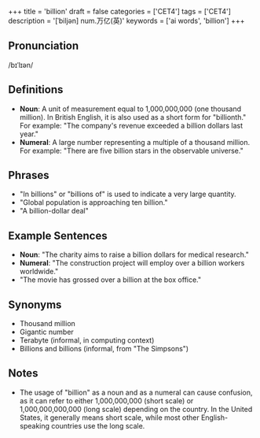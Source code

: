 +++
title = 'billion'
draft = false
categories = ['CET4']
tags = ['CET4']
description = '[ˈbiljən] num.万亿(英)'
keywords = ['ai words', 'billion']
+++

## Pronunciation
/bɪˈlɪən/

## Definitions
- **Noun**: A unit of measurement equal to 1,000,000,000 (one thousand million). In British English, it is also used as a short form for "billionth." For example: "The company's revenue exceeded a billion dollars last year."
- **Numeral**: A large number representing a multiple of a thousand million. For example: "There are five billion stars in the observable universe."

## Phrases
- "In billions" or "billions of" is used to indicate a very large quantity.
- "Global population is approaching ten billion."
- "A billion-dollar deal"

## Example Sentences
- **Noun**: "The charity aims to raise a billion dollars for medical research."
- **Numeral**: "The construction project will employ over a billion workers worldwide."
- "The movie has grossed over a billion at the box office."

## Synonyms
- Thousand million
- Gigantic number
- Terabyte (informal, in computing context)
- Billions and billions (informal, from "The Simpsons")

## Notes
- The usage of "billion" as a noun and as a numeral can cause confusion, as it can refer to either 1,000,000,000 (short scale) or 1,000,000,000,000 (long scale) depending on the country. In the United States, it generally means short scale, while most other English-speaking countries use the long scale.
